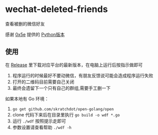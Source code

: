 # wechat-deleted-friends

查看被删的微信好友

感谢 [0x5e](https://github.com/0x5e) 提供的 [Python版本](https://github.com/0x5e/wechat-deleted-friends)

## 使用

在 [Release](https://github.com/miraclesu/wechat-deleted-friends/releases) 里下载对应平台的最新版本，在电脑上运行后按指示做即可

1. 程序运行的时候最好不要动微信，有朋友反馈说可能会造成程序运行失败
2. 打开的二维码目前需要自己关闭
2. 最终会遗留下一个只有自己的群组,需要手工删一下

如果本地有 Go 环境：

1. `go get github.com/skratchdot/open-golang/open`
2. clone 代码下来后在目录里执行 `go build -o wdf *.go`
3. 运行 `./wdf` 按照提示走即可
4. 参数设置请查看帮助 `./wdf -h`
